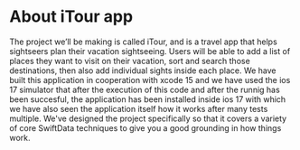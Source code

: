 # About iTour app

The project we’ll be making is called iTour, and is a travel app that helps sightseers plan their vacation sightseeing.
Users will be able to add a list of places they want to visit on their vacation, sort and search those destinations, then also add individual sights inside each place.
We have built this application in cooperation with xcode 15 and we have used the ios 17 simulator that after the execution of this code and after the runnig has been succesful,
the application has been installed inside ios 17 with which we have also seen the application itself how it works after many tests multiple.
We've designed the project specifically so that it covers a variety of core SwiftData techniques to give you a good grounding in how things work.
